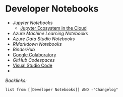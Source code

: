 # Developer Notebooks

* *Jupyter Notebooks*
  * [Jupyter Ecosystem in the Cloud](Jupyter%20Ecosystem%20in%20the%20Cloud.md)
* *Azure Machine Learning Notebooks*
* *Azure Data Studio Notebooks*
* *RMarkdown Notebooks*
* *BinderHub*
* [Google Colaboratory](../3-Resources/Tools/Developer%20Tools/Cloud%20Services/GCP/Google%20Colaboratory.md)
* *GitHub Codespaces*
* [Visual Studio Code](../3-Resources/Tools/Developer%20Tools/IDE/Visual%20Studio%20Code.md)
* 

*Backlinks:*

````dataview
list from [[Developer Notebooks]] AND -"Changelog"
````
